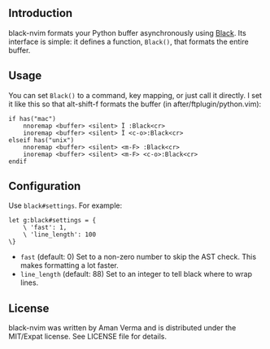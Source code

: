 ## Introduction

black-nvim formats your Python buffer asynchronously using [Black]. Its interface is
simple: it defines a function, `Black()`, that formats the entire buffer.

[black]: https://github.com/psf/black

## Usage

You can set `Black()` to a command, key mapping, or just call it directly.
I set it like this so that alt-shift-f formats the buffer
(in after/ftplugin/python.vim):

```vim
if has("mac")
    nnoremap <buffer> <silent> Ï :Black<cr>
    inoremap <buffer> <silent> Ï <c-o>:Black<cr>
elseif has("unix")
    nnoremap <buffer> <silent> <m-F> :Black<cr>
    inoremap <buffer> <silent> <m-F> <c-o>:Black<cr>
endif
```

## Configuration

Use `black#settings`. For example:

```vim
let g:black#settings = {
    \ 'fast': 1,
    \ 'line_length': 100
\}
```

- `fast` (default: 0)
  Set to a non-zero number to skip the AST check. This makes formatting a lot faster.
- `line_length` (default: 88)
  Set to an integer to tell black where to wrap lines.


## License

black-nvim was written by Aman Verma and is distributed under the MIT/Expat license.
See LICENSE file for details.
